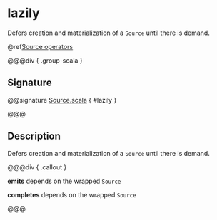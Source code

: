# lazily

Defers creation and materialization of a `Source` until there is demand.

@ref[Source operators](../index.md#source-operators)

@@@div { .group-scala }

## Signature

@@signature [Source.scala](/akka-stream/src/main/scala/akka/stream/scaladsl/Source.scala) { #lazily }

@@@

## Description

Defers creation and materialization of a `Source` until there is demand.


@@@div { .callout }

**emits** depends on the wrapped `Source`

**completes** depends on the wrapped `Source`

@@@

